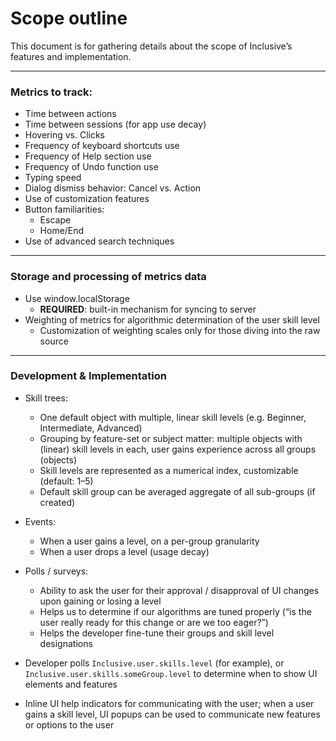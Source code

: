 # Scope outline

This document is for gathering details about the scope of Inclusive’s features and implementation.

---

### Metrics to track:

* Time between actions
* Time between sessions (for app use decay)
* Hovering vs. Clicks
* Frequency of keyboard shortcuts use
* Frequency of Help section use
* Frequency of Undo function use
* Typing speed
* Dialog dismiss behavior: Cancel vs. Action
* Use of customization features
* Button familiarities:
    * Escape
    * Home/End
* Use of advanced search techniques

---

### Storage and processing of metrics data

* Use window.localStorage
    * **REQUIRED**: built-in mechanism for syncing to server
* Weighting of metrics for algorithmic determination of the user skill level
    * Customization of weighting scales only for those diving into the raw source

---

### Development & Implementation

* Skill trees:
    * One default object with multiple, linear skill levels (e.g. Beginner, Intermediate, Advanced)
    * Grouping by feature-set or subject matter: multiple objects with (linear) skill levels in each, user gains experience across all groups (objects)
    * Skill levels are represented as a numerical index, customizable (default: 1–5)
    * Default skill group can be averaged aggregate of all sub-groups (if created)

* Events:
    * When a user gains a level, on a per-group granularity
    * When a user drops a level (usage decay)

* Polls / surveys:
    * Ability to ask the user for their approval / disapproval of UI changes upon gaining or losing a level
    * Helps us to determine if our algorithms are tuned properly (“is the user really ready for this change or are we too eager?”)
    * Helps the developer fine-tune their groups and skill level designations

* Developer polls `Inclusive.user.skills.level` (for example), or `Inclusive.user.skills.someGroup.level` to determine when to show UI elements and features

* Inline UI help indicators for communicating with the user; when a user gains a skill level, UI popups can be used to communicate new features or options to the user